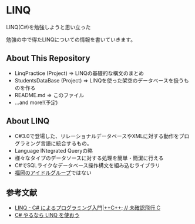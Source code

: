 # LINQ
LINQ(C#)を勉強しようと思い立った

勉強の中で得たLINQについての情報を書いていきます。

## About This Repository
* LinqPractice (Project) => LINQの基礎的な構文のまとめ
* StudentsDataBase (Project) => LINQを使った架空のデータベースを扱うものを作る
* README.md => このファイル
* ...and more!(予定)

## About LINQ  

* C#3.0で登場した、リレーショナルデータベースやXMLに対する動作をプログラミング言語に統合するもの。
* Language INtegrated Queryの略
* 様々なタイプのデータソースに対する処理を簡単・簡潔に行える
* C#でSQLライクなデータベース操作構文を組み込むライブラリ
* [福岡のアイドルグループ](http://loveinq.com/)ではない



## 参考文献

* [LINQ - C# によるプログラミング入門|++C++; // 未確認飛行 C](http://ufcpp.net/study/csharp/sp3_linq.html)
* [C# やるなら LINQ を使おう](http://yohshiy.blog.fc2.com/blog-entry-274.html)

